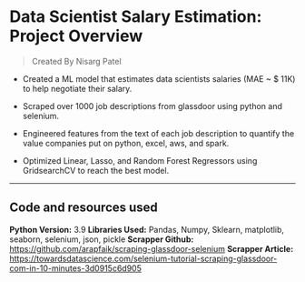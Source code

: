 # Data Scientist Salary Estimation: Project Overview 
> Created By Nisarg Patel

* Created a ML model that estimates data scientists salaries (MAE ~ $ 11K) to help negotiate their salary.

* Scraped over 1000 job descriptions from glassdoor using python and selenium.

- Engineered features from the text of each job description to quantify the value companies put on python, excel, aws, and spark.

- Optimized Linear, Lasso, and Random Forest Regressors using GridsearchCV to reach the best model.
---
## Code and resources used 
**Python Version:** 3.9
**Libraries Used:** Pandas, Numpy, Sklearn, matplotlib, seaborn, selenium, json, pickle
**Scrapper Github:** https://github.com/arapfaik/scraping-glassdoor-selenium
**Scrapper Article:** https://towardsdatascience.com/selenium-tutorial-scraping-glassdoor-com-in-10-minutes-3d0915c6d905
